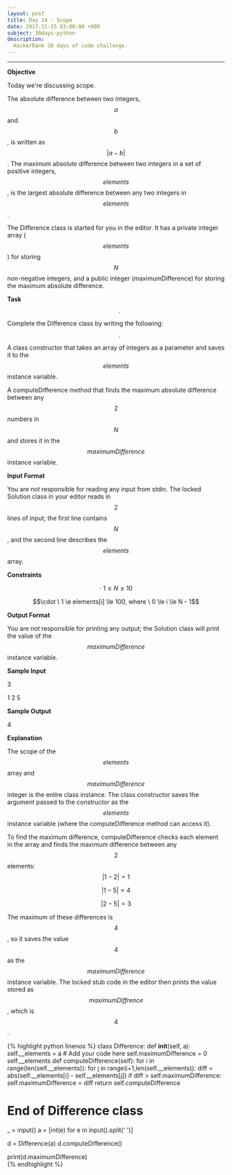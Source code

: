 ```yaml
---
layout: post
title: Day 14 - Scope
date: 2017-11-15 03:00:00 +900
subject: 30days-python
description:
  HackerRank 30 days of code challenge.
---
```


-------
<style>
.MathJax_Display {
  text-align: left;
  color: #000;
}
.MathJax_SVG_Display {
  text-align: left !important;
}
.MathJax_SVG_Display line {
  stroke:#000;
}
.MathJax_SVG g{
  stroke:#000;
  stroke-width:2;
  fill:#000;
}
</style>

__Objective__

Today we're discussing scope.

The absolute difference between two integers, $$a$$ and $$b$$, is written as $$ \vert a-b \vert$$. The maximum absolute difference between two integers in a set of positive integers, $$elements$$, is the largest absolute difference between any two integers in $$elements$$.

The Difference class is started for you in the editor. It has a private integer array ($$elements$$) for storing $$N$$ non-negative integers, and a public integer (maximumDifference) for storing the maximum absolute difference.

__Task__

  $$\quad \cdot$$ Complete the Difference class by writing the following:

  $$\quad \cdot$$ A class constructor that takes an array of integers as a parameter and saves it to the $$elements$$ instance variable.

A computeDifference method that finds the maximum absolute difference between any $$2$$ numbers in $$N$$ and stores it in the $$maximumDifference$$ instance variable.

__Input Format__

You are not responsible for reading any input from stdin. The locked Solution class in your editor reads in $$2$$ lines of input; the first line contains $$N$$, and the second line describes the $$elements$$ array.

__Constraints__

$$\cdot \ 1 \le N \le 10$$

$$\cdot \ 1 \e elements[i] \le 100, where \ 0 \le i \le N - 1$$ 

__Output Format__

You are not responsible for printing any output; the Solution class will print the value of the $$maximumDifference$$ instance variable.

__Sample Input__

3

1 2 5

__Sample Output__

4

__Explanation__

The scope of the $$elements$$ array and $$maximumDifference$$ integer is the entire class instance. The class constructor saves the argument passed to the constructor as the $$elements$$ instance variable (where the computeDifference method can access it).

To find the maximum difference, computeDifference checks each element in the array and finds the maximum difference between any $$2$$ elements:$$\vert 1 - 2 \vert = 1$$  
 
$$\vert 1 - 5 \vert = 4$$ 

$$\vert 2 - 5 \vert = 3$$

The maximum of these differences is $$4$$, so it saves the value $$4$$ as the $$maximumDifference$$ instance variable.
The locked stub code in the editor then prints the value stored as $$maximumDiffrence$$, which is $$4$$.

{% highlight python linenos %}
class Difference:
    def __init__(self, a):
        self.__elements = a
	# Add your code here
        self.maximumDifference = 0
        self.__elements
    def computeDifference(self): 
        for i in range(len(self.__elements)):
            for j in range(i+1,len(self.__elements)):
                diff = abs(self.__elements[i] - self.__elements[j])
                if diff > self.maximumDifference:
                    self.maximumDifference = diff
        return self.computeDifference
# End of Difference class

_ = input()
a = [int(e) for e in input().split(' ')]

d = Difference(a)
d.computeDifference()

print(d.maximumDifference)                          
{% endhighlight %}